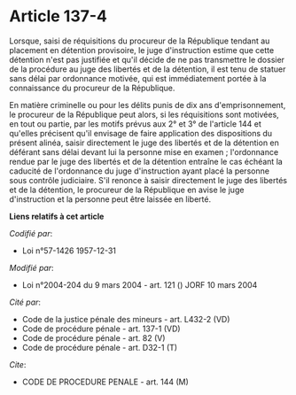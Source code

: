 # Article 137-4

Lorsque, saisi de réquisitions du procureur de la République tendant au placement en détention provisoire, le juge
d'instruction estime que cette détention n'est pas justifiée et qu'il décide de ne pas transmettre le dossier de la procédure
au juge des libertés et de la détention, il est tenu de statuer sans délai par ordonnance motivée, qui est immédiatement
portée à la connaissance du procureur de la République.

En matière criminelle ou pour les délits punis de dix ans d'emprisonnement, le procureur de la République peut alors, si les
réquisitions sont motivées, en tout ou partie, par les motifs prévus aux 2° et 3° de l'article 144 et qu'elles précisent
qu'il envisage de faire application des dispositions du présent alinéa, saisir directement le juge des libertés et de la
détention en déférant sans délai devant lui la personne mise en examen ; l'ordonnance rendue par le juge des libertés et de
la détention entraîne le cas échéant la caducité de l'ordonnance du juge d'instruction ayant placé la personne sous contrôle
judiciaire. S'il renonce à saisir directement le juge des libertés et de la détention, le procureur de la République en avise
le juge d'instruction et la personne peut être laissée en liberté.

**Liens relatifs à cet article**

_Codifié par_:

  - Loi n°57-1426 1957-12-31

_Modifié par_:

  - Loi n°2004-204 du 9 mars 2004 - art. 121 () JORF 10 mars 2004

_Cité par_:

  - Code de la justice pénale des mineurs - art. L432-2 (VD)
  - Code de procédure pénale - art. 137-1 (VD)
  - Code de procédure pénale - art. 82 (V)
  - Code de procédure pénale - art. D32-1 (T)

_Cite_:

  - CODE DE PROCEDURE PENALE - art. 144 (M)
